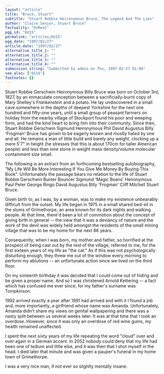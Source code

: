 ```yaml
---
layout: "article"
title: "Bruce, Stuart"
subtitle: "Stuart Robbie Heironymous Bruce, The Legend And The Lies"
author: "Claire Senior, Stuart Bruce"
factuality: "UnReal"
pgg_id: "6U15"
permalink: "articles/6U15"
pgg_date: "1997/02/27"
article_date: "1997/02/27"
alternative_title_1: ""
alternative_title_2: ""
alternative_title_3: ""
alternative_title_4: ""
submission_string: "Submitted by admin on Thu, 1997-02-27 01:00"
see_also: ["6S16"]
footnotes: {}
---
```

<div>
<p>Stuart Robbie Gerschwin Heironymous Billy Bruce was born on October 3rd, 1827, by an immaculate conception between a sacrificially-burnt copy of Mary Shelley's <em>Frankenstein</em> and a potato. He lay undiscovered in a small cave somewhere in the depths of deepest Yorkshire for the next one hundred and fifty-one years, until a small group of peasant farmers on holiday from the nearby village of Stockport found his poor and weeping form, and had the kind heart to bring him into their community. Since then, Stuart Robbie Gerschwin Sigmund Heironymous Phil David Augustus Billy 'Frogman' Bruce has grown to be eagerly known and mostly hated by one and all. He remains a man of little build and barely any weight, clocking up a mere 5'7" in height (he stresses that this is about 170cm for taller American people) and less than nine stone in weight mass density/volume molecular containment size small.</p>
<p>The following is an extract from an forthcoming bestselling autobiography, "My Life Will Be More Interesting If You Give Me Money By Buying This Book". Unfortunately the passage bears no relation to the life of Stuart Robbie Gerschwin Bunter Bouncer Sigmund 'Magic Beans' Heironymous Paul Peter George Ringo David Augustus Billy 'Frogman' Cliff Mitchell Stuart Bruce.</p>
<p>Given birth to, as I was, by a woman, was to make my existence unbearably difficult from the outset. My life began in 1975 in a small shared bed-sit in the slums of Grimethorpe, an area known for its dark nights and walking people. At that time, there'd been a lot of commotion about the concept of giving birth in general -- the view that it was a deviancy of nature and the work of the devil was widely held amongst the residents of the small mining village that was to be my home for the next 86 years.</p>
<p>Consequently, when I was born, my mother and father, so horrified at the prospect of being cast out by the rest of the village, referred to me, for the first sixteen years of my life as "the cat." As if this was not psychologically disturbing enough, they threw me out of the window every morning to perform my ablutions -- an unfortunate action since we lived on the third floor.</p>
<p>On my sixteenth birthday it was decided that I could come out of hiding and be given a proper name. And so I was christened Arnold Kettering -- a fact which has confused me ever since, for my father's surname was Tompkinson.</p>
<p>1992 arrived exactly a year after 1991 had arrived and with it I found a job and, more importantly, a girlfriend whose name was Amanda. Unfortunately, Amanda didn't share my views on genital wallpapering and there was a nasty split between us several weeks later. It was at that time that I took an overdose. However, since it was only an overdose of red wine gums, my health remained unaffected.</p>
<p>I spent the next sixty years of my life repeating the word "cloud" over and over again in a German accent. In 2052 <em>nobody</em> could deny that my life had been one of tedium and little else, and it was then that I shot myself in the head. I died later that minute and was given a pauper's funeral in my home town of Grimethorpe.</p>
<p>I was a very nice man, if not ever so slightly mentally insane.</p>
</div>
